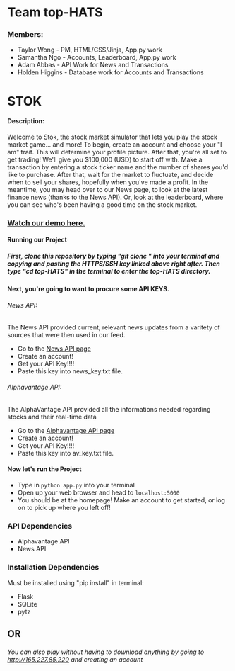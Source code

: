 # Team top-HATS
### Members: 
* Taylor Wong - PM, HTML/CSS/Jinja, App.py work
* Samantha Ngo - Accounts, Leaderboard, App.py work
* Adam Abbas - API Work for News and Transactions
* Holden Higgins - Database work for Accounts and Transactions

# STOK

#### Description:
Welcome to Stok, the stock market simulator that lets you play the stock market game... and more! To begin, create an account and choose your "I am" trait. This will determine your profile picture. After that, you're all set to get trading! We'll give you $100,000 (USD) to start off with. Make a transaction by entering a stock ticker name and the number of shares you'd like to purchase. After that, wait for the market to fluctuate, and decide when to sell your shares, hopefully when you've made a profit. In the meantime, you may head over to our News page, to look at the latest finance news (thanks to the News API). Or, look at the leaderboard, where you can see who's been having a good time on the stock market.


### [Watch our demo here.](https://github.com/taywong00/top-HATS)

#### Running our Project

##### First, clone this repository by typing "git clone " into your terminal and copying and pasting the HTTPS/SSH key linked above right after. Then type "cd top-HATS" in the terminal to enter the top-HATS directory. 

#### Next, you're going to want to procure some API KEYS.

###### News API:
The News API provided current, relevant news updates from a varitety of sources that were then used in our feed. 
* Go to the [News API page](https://newsapi.org/account)
* Create an account!
* Get your API Key!!!!
* Paste this key into news\_key.txt file.

###### Alphavantage API:
The AlphaVantage API provided all the informations needed regarding stocks and their real-time data
* Go to the [Alphavantage API page](https://www.alphavantage.co/support/#api-key)
* Create an account!
* Get your API Key!!!!
* Paste this key into av\_key.txt file.


#### Now let's run the Project

* Type in `python app.py` into your terminal
* Open up your web browser and head to `localhost:5000`
* You should be at the homepage! Make an account to get started, or log on to pick up where you left off!

### API Dependencies
* Alphavantage API
* News API

### Installation Dependencies
Must be installed using "pip install" in terminal:
* Flask
* SQLite
* pytz

## OR

###### You can also play without having to download anything by going to http://165.227.85.220 and creating an account
